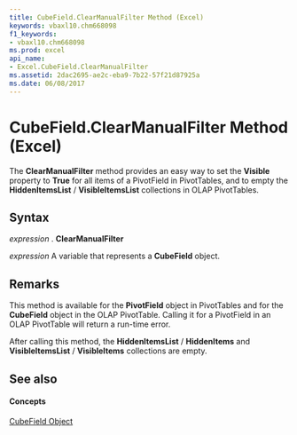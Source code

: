 ```yaml
---
title: CubeField.ClearManualFilter Method (Excel)
keywords: vbaxl10.chm668098
f1_keywords:
- vbaxl10.chm668098
ms.prod: excel
api_name:
- Excel.CubeField.ClearManualFilter
ms.assetid: 2dac2695-ae2c-eba9-7b22-57f21d87925a
ms.date: 06/08/2017
---
```



# CubeField.ClearManualFilter Method (Excel)

The **ClearManualFilter** method provides an easy way to set the **Visible** property to **True** for all items of a PivotField in PivotTables, and to empty the **HiddenItemsList** / **VisibleItemsList** collections in OLAP PivotTables.


## Syntax

 _expression_ . **ClearManualFilter**

 _expression_ A variable that represents a **CubeField** object.


## Remarks

This method is available for the **PivotField** object in PivotTables and for the **CubeField** object in the OLAP PivotTable. Calling it for a PivotField in an OLAP PivotTable will return a run-time error.

After calling this method, the **HiddenItemsList** / **HiddenItems** and **VisibleItemsList** / **VisibleItems** collections are empty.


## See also


#### Concepts


[CubeField Object](cubefield-object-excel.md)

